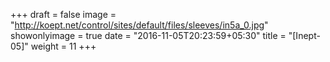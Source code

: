 +++
draft = false
image = "http://koept.net/control/sites/default/files/sleeves/in5a_0.jpg"
showonlyimage = true
date = "2016-11-05T20:23:59+05:30"
title = "[Inept-05]"
weight = 11
+++
